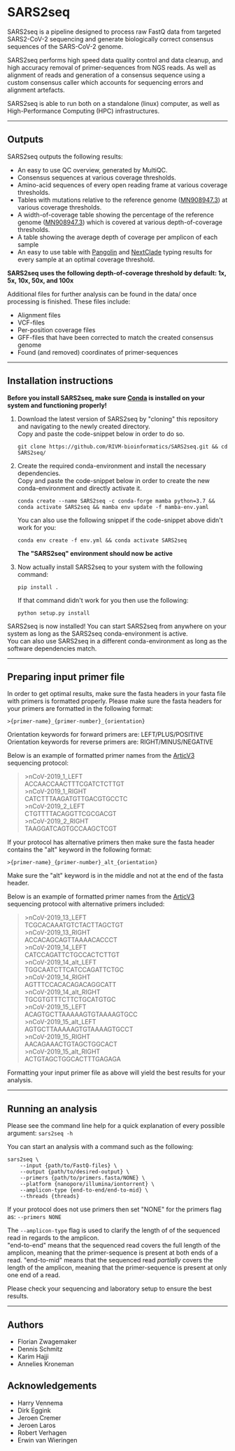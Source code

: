 # SARS2seq

SARS2seq is a pipeline designed to process raw FastQ data from targeted SARS2-CoV-2 sequencing and generate biologically correct consensus sequences of the SARS-CoV-2 genome.

SARS2seq performs high speed data quality control and data cleanup, and high accuracy removal of primer-sequences from NGS reads. As well as alignment of reads and generation of a consensus sequence using a custom consensus caller which accounts for sequencing errors and alignment artefacts.


SARS2seq is able to run both on a standalone (linux) computer, as well as High-Performance Computing (HPC) infrastructures.

---
## Outputs

SARS2seq outputs the following results:
* An easy to use QC overview, generated by MultiQC.
* Consensus sequences at various coverage thresholds.
* Amino-acid sequences of every open reading frame at various coverage thresholds.
* Tables with mutations relative to the reference genome ([MN908947.3](https://www.ncbi.nlm.nih.gov/nuccore/MN908947)) at various coverage thresholds.
* A width-of-coverage table showing the percentage of the reference genome ([MN908947.3](https://www.ncbi.nlm.nih.gov/nuccore/MN908947)) which is covered at various depth-of-coverage thresholds.
* A table showing the average depth of coverage per amplicon of each sample
* An easy to use table with [Pangolin](https://github.com/cov-lineages/pangolin) and [NextClade](https://github.com/nextstrain/nextclade) typing results for every sample at an optimal coverage threshold.

**SARS2seq uses the following depth-of-coverage threshold by default: 1x, 5x, 10x, 50x, and 100x**

Additional files for further analysis can be found in the data/ once processing is finished. These files include:
* Alignment files
* VCF-files
* Per-position coverage files
* GFF-files that have been corrected to match the created consensus genome
* Found (and removed) coordinates of primer-sequences

---
## Installation instructions

**Before you install SARS2seq, make sure [Conda](https://docs.conda.io/projects/conda/en/latest/index.html) is installed on your system and functioning properly!**

1. Download the latest version of SARS2seq by "cloning" this repository and navigating to the newly created directory.  
Copy and paste the code-snippet below in order to do so.  
    ```
    git clone https://github.com/RIVM-bioinformatics/SARS2seq.git && cd SARS2seq/
    ```
2. Create the required conda-environment and install the necessary dependencies.  
Copy and paste the code-snippet below in order to create the new conda-environment and directly activate it.
    ```
    conda create --name SARS2seq -c conda-forge mamba python=3.7 && conda activate SARS2seq && mamba env update -f mamba-env.yaml
    ```
    You can also use the following snippet if the code-snippet above didn't work for you:
    ```
    conda env create -f env.yml && conda activate SARS2seq
    ```
    **The "SARS2seq" environment should now be active**  

3. Now actually install SARS2seq to your system with the following command:   
    ```
    pip install .
    ```
    If that command didn't work for you then use the following:
    ```
    python setup.py install
    ```

SARS2seq is now installed! You can start SARS2seq from anywhere on your system as long as the SARS2seq conda-environment is active.  
You can also use SARS2seq in a different conda-environment as long as the software dependencies match.


---
## Preparing input primer file

In order to get optimal results, make sure the fasta headers in your fasta file with primers is formatted properly.
Please make sure the fasta headers for your primers are formatted in the following format:

`>{primer-name}_{primer-number}_{orientation}`

Orientation keywords for forward primers are: LEFT/PLUS/POSITIVE  
Orientation keywords for reverse primers are: RIGHT/MINUS/NEGATIVE  

Below is an example of formatted primer names from the [ArticV3](https://github.com/artic-network/artic-ncov2019/tree/master/primer_schemes/nCoV-2019/V3) sequencing protocol:

>\>nCoV-2019_1_LEFT  
>ACCAACCAACTTTCGATCTCTTGT  
>\>nCoV-2019_1_RIGHT  
>CATCTTTAAGATGTTGACGTGCCTC  
>\>nCoV-2019_2_LEFT  
>CTGTTTTACAGGTTCGCGACGT  
>\>nCoV-2019_2_RIGHT  
>TAAGGATCAGTGCCAAGCTCGT  


If your protocol has alternative primers then make sure the fasta header contains the "alt" keyword in the following format:

`>{primer-name}_{primer-number}_alt_{orientation}`  

Make sure the "alt" keyword is in the middle and not at the end of the fasta header.

Below is an example of formatted primer names from the [ArticV3](https://github.com/artic-network/artic-ncov2019/tree/master/primer_schemes/nCoV-2019/V3) sequencing protocol with alternative primers included:

>\>nCoV-2019_13_LEFT  
>TCGCACAAATGTCTACTTAGCTGT  
>\>nCoV-2019_13_RIGHT  
>ACCACAGCAGTTAAAACACCCT  
>\>nCoV-2019_14_LEFT  
>CATCCAGATTCTGCCACTCTTGT  
>\>nCoV-2019_14_alt_LEFT  
>TGGCAATCTTCATCCAGATTCTGC  
>\>nCoV-2019_14_RIGHT  
>AGTTTCCACACAGACAGGCATT  
>\>nCoV-2019_14_alt_RIGHT  
>TGCGTGTTTCTTCTGCATGTGC  
>\>nCoV-2019_15_LEFT  
>ACAGTGCTTAAAAAGTGTAAAAGTGCC  
>\>nCoV-2019_15_alt_LEFT  
>AGTGCTTAAAAAGTGTAAAAGTGCCT  
>\>nCoV-2019_15_RIGHT  
>AACAGAAACTGTAGCTGGCACT  
>\>nCoV-2019_15_alt_RIGHT  
>ACTGTAGCTGGCACTTTGAGAGA  

Formatting your input primer file as above will yield the best results for your analysis.

---
## Running an analysis

Please see the command line help for a quick explanation of every possible argument: `sars2seq -h`

You can start an analysis with a command such as the following:
```
sars2seq \
    --input {path/to/FastQ-files} \
    --output {path/to/desired-output} \
    --primers {path/to/primers.fasta/NONE} \
    --platform {nanopore/illumina/iontorrent} \
    --amplicon-type {end-to-end/end-to-mid} \
    --threads {threads}
``` 
If your protocol does not use primers then set "NONE" for the primers flag as: `--primers NONE`

The `--amplicon-type` flag is used to clarify the length of of the sequenced read in regards to the amplicon.  
"end-to-end" means that the sequenced read covers the full length of the amplicon, meaning that the primer-sequence is present at both ends of a read.
"end-to-mid" means that the sequenced read *partially* covers the length of the amplicon, meaning that the primer-sequence is present at only one end of a read.

Please check your sequencing and laboratory setup to ensure the best results.

---
## Authors

* Florian Zwagemaker
* Dennis Schmitz
* Karim Hajji
* Annelies Kroneman

## Acknowledgements

* Harry Vennema
* Dirk Eggink
* Jeroen Cremer
* Jeroen Laros 
* Robert Verhagen
* Erwin van Wieringen